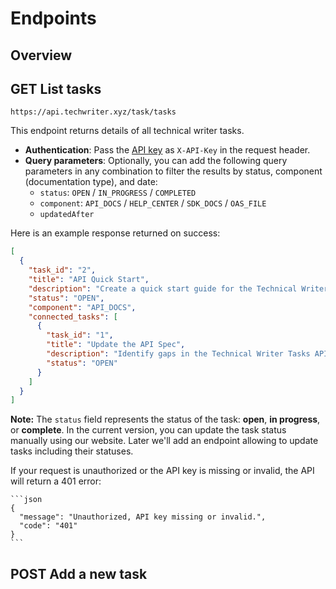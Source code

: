 # Endpoints

## Overview

## GET List tasks

```
https://api.techwriter.xyz/task/tasks
```
This endpoint returns details of all technical writer tasks.

- **Authentication**: Pass the [API key](03-authentication.md) as `X-API-Key` in the request header.
- **Query parameters**: Optionally, you can add the following query parameters in any combination to filter the results by status, component (documentation type), and date:
  - `status`: `OPEN` / `IN_PROGRESS` / `COMPLETED`
  - `component`: `API_DOCS` / `HELP_CENTER` / `SDK_DOCS` / `OAS_FILE`
  - `updatedAfter`

Here is an example response returned on success:

```json
[
  {
    "task_id": "2",
    "title": "API Quick Start",
    "description": "Create a quick start guide for the Technical Writer Tasks API.",
    "status": "OPEN",
    "component": "API_DOCS",
    "connected_tasks": [
      {
        "task_id": "1",
        "title": "Update the API Spec",
        "description": "Identify gaps in the Technical Writer Tasks API Specification and update it.",
        "status": "OPEN"
      }
    ]
  }
]
```

**Note:** The `status` field represents the status of the task: **open**, **in progress**, or **complete**. In the current version, you can update the task status manually using our website. Later we'll add an endpoint allowing to update tasks including their statuses.

If your request is unauthorized or the API key is missing or invalid, the API will return a 401 error:

    ```json
    {
      "message": "Unauthorized, API key missing or invalid.",
      "code": "401"
    }
    ```

## POST Add a new task